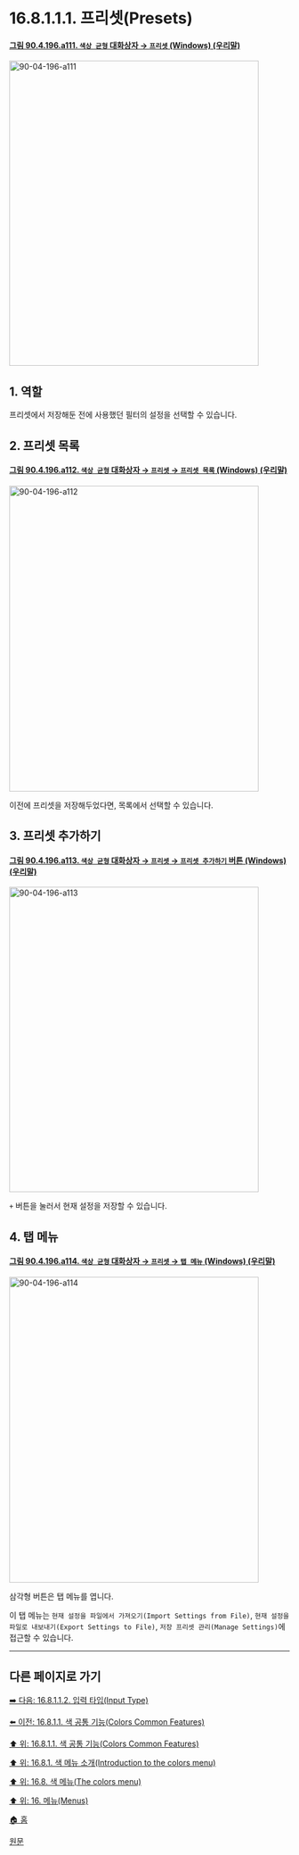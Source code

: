 # 16.8.1.1.1. 프리셋(Presets)

<a id="90-04-196-a111"></a>

#### [그림 90.4.196.a111. `색상 균형` 대화상자 → `프리셋` (Windows) (우리말)](./90-04-0196-color_balance.md#90-04-196-a111)
<img width="448" height="547" alt="90-04-196-a111" src="https://github.com/user-attachments/assets/82e9ae0a-c4d0-4019-a60b-8f4e3660bb17" />

<a id="16-08-01-01-01-s1"></a>

## 1. 역할
프리셋에서 저장해둔 전에 사용했던 필터의 설정을 선택할 수 있습니다.

<a id="16-08-01-01-01-s2"></a>

## 2. 프리셋 목록

<a id="90-04-196-a112"></a>

#### [그림 90.4.196.a112. `색상 균형` 대화상자 → `프리셋` → `프리셋 목록` (Windows) (우리말)](./90-04-0196-color_balance.md#90-04-196-a112)
<img width="448" height="548" alt="90-04-196-a112" src="https://github.com/user-attachments/assets/edb96401-6200-4cd6-8f03-90020457afe1" />

이전에 프리셋을 저장해두었다면, 목록에서 선택할 수 있습니다.

<a id="16-08-01-01-01-s3"></a>

## 3. 프리셋 추가하기

<a id="90-04-196-a113"></a>

#### [그림 90.4.196.a113. `색상 균형` 대화상자 → `프리셋` → `프리셋 추가하기` 버튼 (Windows) (우리말)](./90-04-0196-color_balance.md#90-04-196-a113)
<img width="448" height="547" alt="90-04-196-a113" src="https://github.com/user-attachments/assets/00129509-2019-444e-8cf7-e5b5624b8003" />

`+` 버튼을 눌러서 현재 설정을 저장할 수 있습니다.

<a id="16-08-01-01-01-s4"></a>

## 4. 탭 메뉴

<a id="90-04-196-a114"></a>

#### [그림 90.4.196.a114. `색상 균형` 대화상자 → `프리셋` → `탭 메뉴` (Windows) (우리말)](./90-04-0196-color_balance.md#90-04-196-a114)
<img width="448" height="548" alt="90-04-196-a114" src="https://github.com/user-attachments/assets/376c2894-e43f-453b-938f-56b2c3500b0c" />

삼각형 버튼은 탭 메뉴를 엽니다.

이 탭 메뉴는 `현재 설정을 파일에서 가져오기(Import Settings from File)`, `현재 설정을 파일로 내보내기(Export Settings to File)`, `저장 프리셋 관리(Manage Settings)`에 접근할 수 있습니다.

***

## 다른 페이지로 가기

[➡️ 다음: 16.8.1.1.2. 입력 타입(Input Type)](./16-08-01-01-02-input_type.md)

[⬅️ 이전: 16.8.1.1. 색 공통 기능(Colors Common Features)](./16-08-01-01-00-colors_common_features.md)

[⬆️ 위: 16.8.1.1. 색 공통 기능(Colors Common Features)](./16-08-01-01-00-colors_common_features.md)

[⬆️ 위: 16.8.1. 색 메뉴 소개(Introduction to the colors menu)](./16-08-01-00-introduction-to-the-colors-menu.md)

[⬆️ 위: 16.8. 색 메뉴(The colors menu)](./16-08-00-the-colors-menu.md)

[⬆️ 위: 16. 메뉴(Menus)](./16-00-menus.md)

[🏠 홈](./00-home.md)

[원문](https://docs.gimp.org/2.10/ko/gimp-colors-menu.html#colors-common-features)